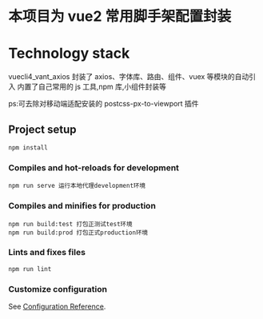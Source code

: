 # 本项目为 vue2 常用脚手架配置封装

# Technology stack

vuecli4_vant_axios
封装了 axios、字体库、路由、组件、vuex 等模块的自动引入
内置了自己常用的 js 工具,npm 库,小组件封装等

ps:可去除对移动端适配安装的 postcss-px-to-viewport 插件

## Project setup

```
npm install
```

### Compiles and hot-reloads for development

```
npm run serve 运行本地代理development环境
```

### Compiles and minifies for production

```
npm run build:test 打包正测试test环境
npm run build:prod 打包正式production环境
```

### Lints and fixes files

```
npm run lint
```

### Customize configuration

See [Configuration Reference](https://cli.vuejs.org/config/).
